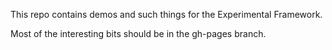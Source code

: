 This repo contains demos and such things for the Experimental Framework.

Most of the interesting bits should be in the gh-pages branch.
